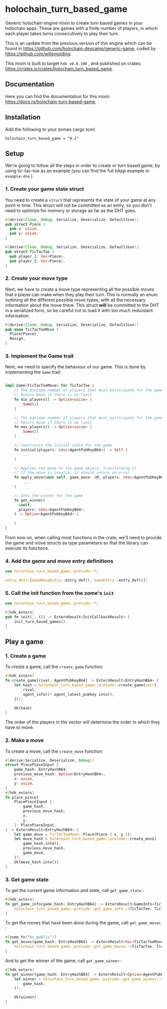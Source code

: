 # holochain_turn_based_game

Generic holochain engine mixin to create turn based games in your holochain apps. These are games with a finite number of players, in which each player takes turns consecutively to play their turn.

This is an update from the previous version of this engine which can be found in https://github.com/holochain-devcamp/generic-game, coded by https://github.com/willemolding.

This mixin is built to target `hdk v0.0.100` , and published on crates: https://crates.io/crates/holochain_turn_based_game.

## Documentation

Here you can find the documentation for this mixin: https://docs.rs/holochain-turn-based-game.

## Installation

Add the following to your zomes cargo toml.

```
holochain_turn_based_game = "0.2"
```

## Setup

We're going to follow all the steps in order to create or turn based game, by using tic-tac-toe as an example (you can find the full hApp example in `example-dna` ).

### 1. Create your game state struct

You need to create a `struct` that represents the state of your game at any point in time. This struct will not be committed as an entry, so you don't need to optimize for memory or storage as far as the DHT goes.

```rust
#[derive(Clone, Debug, Serialize, Deserialize, DefaultJson)]
pub struct Piece {
  pub x: usize,
  pub y: usize,
}

#[derive(Clone, Debug, Serialize, Deserialize, DefaultJson)]
pub struct TicTacToe {
  pub player_1: Vec<Piece>,
  pub player_2: Vec<Piece>,
}
```

### 2. Create your move type

Next, we have to create a move type representing all the possible moves that a player can make when they play their turn. This is normally an enum outlining all the different possible move types, with all the necessary information about the move there. This struct **will** be committed to the DHT in a serialized form, so be careful not to load it with too much redundant information.

```rust
#[derive(Clone, Debug, Serialize, Deserialize, DefaultJson)]
pub enum TicTacToeMove {
  Place(Piece),
  Resign,
}
```

### 3. Implement the Game trait

Next, we need to specify the behaviour of our game. This is done by implementing the `Game` trait:

```rust

impl Game<TicTacToeMove> for TicTacToe {
    // The minimum number of players that must participate for the game to be valid
    // Return None if there is no limit
    fn min_players() -> Option<usize> {
        Some(2)
    }

    // The maximum number of players that must participate for the game to be valid
    // Return None if there is no limit
    fn max_players() -> Option<usize> {
        Some(2)
    }

    // Constructs the initial state for the game
    fn initial(players: &Vec<AgentPubKeyB64>) -> Self {
        ...
    }

    // Applies the move to the game object, transforming it
    // If the move is invalid, it should return an error
    fn apply_move(&mut self, game_move: &M, players: &Vec<AgentPubKeyB64>, author_index: usize) -> ExternResult<()> {
        ...
    }

    // Gets the winner for the game
    fn get_winner(
      &self,
      players: &Vec<AgentPubKeyB64>,
    ) -> Option<AgentPubKeyB64> {
        ...
    }
}
```

From now on, when calling most functions in the crate, we'll need to provide the game and move structs as type parameters so that the library can execute its functions.

### 4. Add the game and move entry definitions

```rust
use holochain_turn_based_game::prelude::*;

entry_defs![GameMoveEntry::entry_def(), GameEntry::entry_def()];
```

### 5. Call the init function from the zome's `init`

```rust
use holochain_turn_based_game::prelude::*;

#[hdk_extern]
pub fn init(_: ()) -> ExternResult<InitCallbackResult> {
    init_turn_based_games()
}
```

## Play a game

### 1. Create a game

To create a game, call the `create_game` function:

```rust
#[hdk_extern]
fn create_game(rival: AgentPubKeyB64) -> ExternResult<EntryHashB64> {
    let hash = holochain_turn_based_game::prelude::create_game(vec![
        rival,
        agent_info()?.agent_latest_pubkey.into(),
    ])?;

    Ok(hash)
}
```

The order of the players in the vector will determine the order in which they have to move.

### 2. Make a move

To create a move, call the `create_move` function:

```rust
#[derive(Serialize, Deserialize, Debug)]
struct PlacePieceInput {
    game_hash: EntryHashB64,
    previous_move_hash: Option<EntryHashB64>,
    x: usize,
    y: usize,
}
#[hdk_extern]
fn place_piece(
    PlacePieceInput {
        game_hash,
        previous_move_hash,
        x,
        y,
    }: PlacePieceInput,
) -> ExternResult<EntryHashB64> {
    let game_move = TicTacToeMove::Place(Piece { x, y });
    let move_hash = holochain_turn_based_game::prelude::create_move(
        game_hash.into(),
        previous_move_hash,
        game_move,
    )?;
    Ok(move_hash.into())
}
```

### 3. Get game state

To get the current game information and state, call `get_game_state` :

```rust
#[hdk_extern]
fn get_game_info(game_hash: EntryHashB64) -> ExternResult<GameInfo<TicTacToe, TicTacTeoMove>> {
    holochain_turn_based_game::prelude::get_game_info::<TicTacToe, TicTacToeMove>(game_hash)
}
```

To get the moves that have been done during the game, call `get_game_moves` :

```rust
#[zome_fn("hc_public")]
fn get_moves(game_hash: EntryHashB64) -> ExternResult<Vec<TicTacToeMove>> {
    holochain_turn_based_game::prelude::get_game_moves::<TicTacToe, TicTacToeMove>(game_hash)
}
```

And to get the winner of the game, call `get_game_winner` :

```rust
#[hdk_extern]
fn get_winner(game_hash: EntryHashB64) -> ExternResult<Option<AgentPubKeyB64>> {
    let winner = holochain_turn_based_game::prelude::get_game_winner::<TicTacToe, TicTacToeMove>(
        game_hash,
    )?;

    Ok(winner)
}
```
